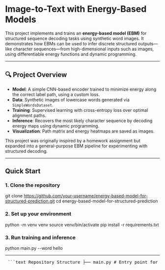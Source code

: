 # Image-to-Text with Energy-Based Models

This project implements and trains an **energy-based model (EBM)** for structured sequence decoding tasks using synthetic word images. It demonstrates how EBMs can be used to infer discrete structured outputs—like character sequences—from high-dimensional inputs such as images, using differentiable energy functions and dynamic programming.

---

## 🔍 Project Overview

- **Model**: A simple CNN-based encoder trained to minimize energy along the correct label path, using a custom loss.
- **Data**: Synthetic images of lowercase words generated via `SimpleWordsDataset`.
- **Training**: Supervised learning with cross-entropy loss over optimal alignment paths.
- **Inference**: Recovers the most likely character sequence by decoding energy maps using dynamic programming.
- **Visualization**: Path matrix and energy heatmaps are saved as images.

This project was originally inspired by a homework assignment but expanded into a general-purpose EBM pipeline for experimenting with structured decoding.

---

## Quick Start

### 1. Clone the repository
git clone https://github.com/your-username/energy-based-model-for-structured-prediction.git
cd energy-based-model-for-structured-prediction

### 2. Set up your environment
python -m venv venv
source venv/bin/activate
pip install -r requirements.txt

### 3. Run training and inference
python main.py --word hello 

---
<pre lang="markdown"> ```text Repository Structure ├── main.py # Entry point for training and inference ├── train.py # Training loop and loss functions ├── model.py # SimpleNet model architecture ├── data.py # Synthetic word dataset ├── utils.py # Collate functions and string decoding ├── inference.py # Visualization utilities ├── outputs/ # Generated images from inference └── requirements.txt # Python dependencies ``` </pre>
